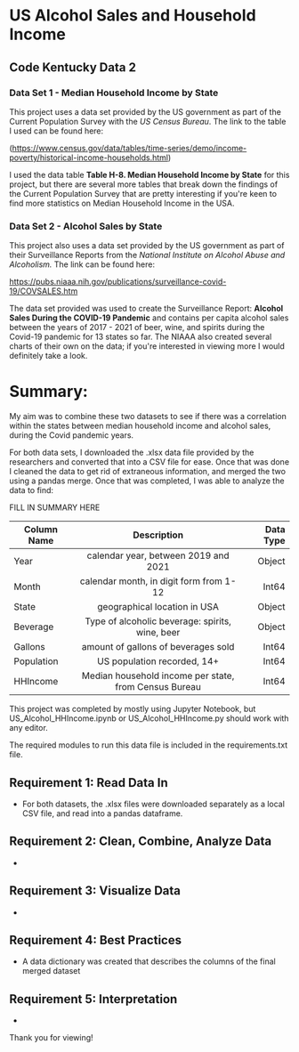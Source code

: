 # US Alcohol Sales and Household Income
## Code Kentucky Data 2


### Data Set 1 - Median Household Income by State

This project uses a data set provided by the US government as part of the Current Population Survey with the *US Census Bureau*. The link to the table I used can be found here: 

(https://www.census.gov/data/tables/time-series/demo/income-poverty/historical-income-households.html)

I used the data table **Table H-8. Median Household Income by State** for this project, but there are several more tables that break down the findings of the Current Population Survey that are pretty interesting if you're keen to find more statistics on Median Household Income in the USA. 

### Data Set 2 - Alcohol Sales by State

This project also uses a data set provided by the US government as part of their Surveillance Reports from the *National Institute on Alcohol Abuse and Alcoholism.* The link can be found here:  

https://pubs.niaaa.nih.gov/publications/surveillance-covid-19/COVSALES.htm

The data set provided was used to create the Surveillance Report: **Alcohol Sales During the COVID-19 Pandemic** and contains per capita alcohol sales between the years of 2017 - 2021 of beer, wine, and spirits during the Covid-19 pandemic for 13 states so far. The NIAAA also created several charts of their own on the data; if you're interested in viewing more I would definitely take a look. 

# Summary:
My aim was to combine these two datasets to see if there was a correlation within the states between median household income and alcohol sales, during the Covid pandemic years. 

For both data sets, I downloaded the .xlsx data file provided by the researchers and converted that into a CSV file for ease. Once that was done I cleaned the data to get rid of extraneous information, and merged the two using a pandas merge. Once that was completed, I was able to analyze the data to find: 

FILL IN SUMMARY HERE

| Column Name   | Description      | Data Type  |
| ------------- |:-------------:| -----:|
| Year          | calendar year, between 2019 and 2021 | Object |
| Month  | calendar month, in digit form from 1-12      | Int64 |
| State| geographical location in USA     |  Object |
| Beverage | Type of alcoholic beverage: spirits, wine, beer| Object
| Gallons | amount of gallons of beverages sold | Int64
| Population | US population recorded, 14+ | Int64
| HHIncome | Median household income per state, from Census Bureau | Int64


This project was completed by mostly using Jupyter Notebook, but US_Alcohol_HHIncome.ipynb or US_Alcohol_HHIncome.py should work with any editor. 

The required modules to run this data file is included in the requirements.txt file.

## Requirement 1: Read Data In
- For both datasets, the .xlsx files were downloaded separately as a local CSV file, and read into a pandas dataframe.

## Requirement 2: Clean, Combine, Analyze Data
-

## Requirement 3: Visualize Data
-

## Requirement 4: Best Practices
- A data dictionary was created that describes the columns of the final merged dataset

## Requirement 5: Interpretation
-

Thank you for viewing!
